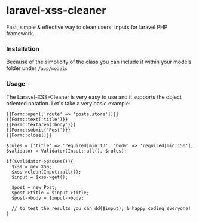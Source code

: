 laravel-xss-cleaner
===================

Fast, simple &amp; effective way to clean users' inputs for laravel PHP framework.

### Installation
Because of the simplicity of the class you can include it within your models folder under `/app/models`

### Usage
The Laravel-XSS-Cleaner is very easy to use and it supports the object oriented notation. Let's take a very basic example:

```
{{Form::open(['route' => 'posts.store'])}}
{{Form::text('title')}}
{{Form::textarea('body')}}
{{Form::submit('Post')}}
{{Form::close()}}
```

```
$rules = ['title' => 'required|min:13', 'body' => 'required|min:150'];
$validator = Validator(Input::all(), $rules);

if($validator->passes()){
  $xss = new XSS;
  $xss->clean(Input::all());
  $input = $xss->get();
  
  $post = new Post;
  $post->title = $input->title;
  $post->body = $input->body;
  
  // to test the results you can dd($input); & happy coding everyone!
}
```
